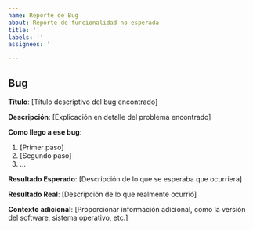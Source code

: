 ```yaml
---
name: Reporte de Bug
about: Reporte de funcionalidad no esperada
title: ''
labels: ''
assignees: ''

---
```


## Bug

**Título**: [Título descriptivo del bug encontrado]

**Descripción**:
[Explicación en detalle del problema encontrado]

**Como llego a ese bug**:
1. [Primer paso]
2. [Segundo paso]
3. ...

**Resultado Esperado**:
[Descripción de lo que se esperaba que ocurriera]

**Resultado Real**:
[Descripción de lo que realmente ocurrió]

**Contexto adicional**:
[Proporcionar información adicional, como la versión del software, sistema operativo, etc.]
